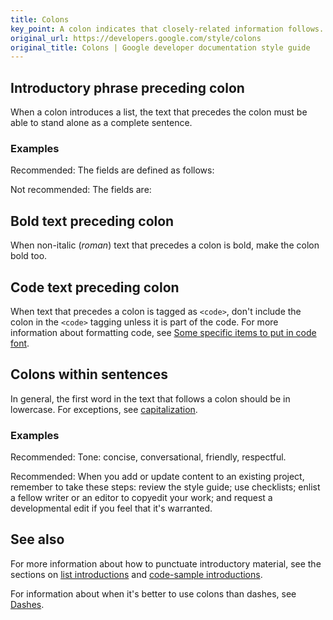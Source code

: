 ```yaml
---
title: Colons
key_point: A colon indicates that closely-related information follows.
original_url: https://developers.google.com/style/colons
original_title: Colons | Google developer documentation style guide
---
```


<section id="phrase-preceding-colon" markdown="1">

## Introductory phrase preceding colon

When a colon introduces a list, the text that precedes the colon must be able to
stand alone as a complete sentence.

### Examples

<p class="example">
  <span class="compare-better">Recommended:</span> The fields are defined as
  follows:
</p>
<p class="example">
  <span class="compare-worse">Not recommended:</span> The fields are:
</p>

</section>

<section id="bold-text-preceding-colon" markdown="1">

## Bold text preceding colon

When non-italic (_roman_) text that precedes a colon is bold, make the colon
bold too.

</section>

<section id="code-text-preceding-colon" markdown="1">

## Code text preceding colon

When text that precedes a colon is tagged as `<code>`, don't include the colon
in the `<code>` tagging unless it is part of the code. For more information
about formatting code, see [Some specific items to put in code font].

</section>

<section id="colon-in-sentence" markdown="1">

## Colons within sentences

In general, the first word in the text that follows a colon should be in
lowercase. For exceptions, see [capitalization].

</section>

### Examples

Recommended: Tone: concise, conversational, friendly, respectful.

Recommended: When you add or update content to an existing project, remember to
take these steps: review the style guide; use checklists; enlist a fellow writer
or an editor to copyedit your work; and request a developmental edit if you feel
that it's warranted.

## See also

For more information about how to punctuate introductory material, see the
sections on [list introductions] and [code-sample introductions].

For information about when it's better to use colons than dashes, see [Dashes].

<!-- prettier-ignore-start -->
<!-- PRESERVE LINK DEFINITION LABEL CASE - START -->
[Some specific items to put in code font]:
  ./code-in-text.md#some-specific-items-to-put-in-code-font
[capitalization]: ./capitalization.md
[list introductions]: ./lists.md#intros
[code-sample introductions]: ./code-samples.md#intros
[Dashes]: ./dashes.md#colons
<!-- PRESERVE LINK DEFINITION LABEL CASE - END -->
<!-- prettier-ignore-end -->
